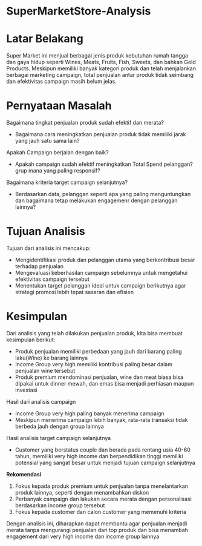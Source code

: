 # SuperMarketStore-Analysis
# **Latar Belakang**
Super Market ini menjual berbagai jenis produk kebutuhan rumah tangga dan gaya hidup seperti Wines, Meats, Fruits, Fish, Sweets, dan bahkan Gold Products. Meskipun memiliki banyak kategori produk dan telah menjalankan berbagai marketing campaign, total penjualan antar produk tidak seimbang dan efektivitas campaign masih belum jelas.

# **Pernyataan Masalah**
Bagaimana tingkat penjualan produk sudah efektif dan merata?
- Bagaimana cara meningkatkan penjualan produk tidak memiliki jarak yang jauh satu sama lain?

Apakah Campaign berjalan dengan baik?
- Apakah campaign sudah efektif meningkatkan Total Spend pelanggan? grup mana yang paling responsif?

Bagaimana kriteria target campaign selanjutnya?
- Berdasarkan data, pelanggan seperti apa yang paling menguntungkan dan bagaimana tetap melakukan engagemenr dengan pelanggan lainnya?

# **Tujuan Analisis**
Tujuan dari analisis ini mencakup:
- Mengidentifikasi produk dan pelanggan utama yang berkontribusi besar terhadap penjualan
- Mengevaluasi keberhasilan campaign sebelumnya untuk mengetahui efektivitas campaign tersebut
- Menentukan target pelanggan ideal untuk campaign berikutnya agar strategi promosi lebih tepat sasaran dan efisien

# **Kesimpulan**

Dari analisis yang telah dilakukan penjualan produk, kita bisa membuat kesimpulan berikut:
* Produk penjualan memiliki perbedaan yang jauh dari barang paling laku(Wine) ke barang lainnya
* Income Group very high memiliki kontribusi paling besar dalam penjualan wine tersebut
* Produk premium mendominasi penjualan, wine dan meat biasa bisa dipakai untuk dinner mewah, dan emas bisa menjadi perhiasan maupun investasi

Hasil dari analisis campaign
* Income Group very high paling banyak menerima campaign
* Meskipun menerima campaign lebih banyak, rata-rata transaksi tidak berbeda jauh dengan group lainnya

Hasil analisis target campaign selanjutnya
* Customer yang berstatus couple dan berada pada rentang usia 40-60 tahun, memiliki very high income dan berpendidikan tinggi memiliki potensial yang sangat besar untuk menjadi tujuan campaign selanjutnya

**Rekomendasi**
1. Fokus kepada produk premium untuk penjualan tanpa menelantarkan produk lainnya, seperti dengan menambahkan diskon
2. Perbanyak campaign dan lakukan secara merata dengan personalisasi berdasarkan income group tersebut
3. Fokus kepada customer dan calon customer yang memenuhi kriteria

Dengan analisis ini, diharapkan dapat membantu agar penjualan menjadi merata tanpa mengurangi penjualan dari top produk dan bisa menambah engagement dari very high income dan income group lainnya
